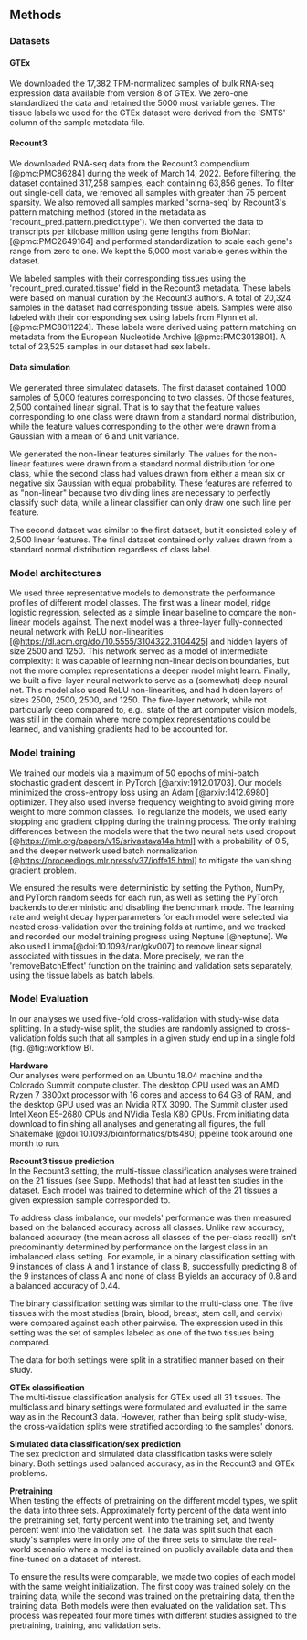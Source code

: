 ## Methods

### Datasets

#### GTEx

We downloaded the 17,382 TPM-normalized samples of bulk RNA-seq expression data available from version 8 of GTEx.
We zero-one standardized the data and retained the 5000 most variable genes.
The tissue labels we used for the GTEx dataset were derived from the 'SMTS' column of the sample metadata file.

#### Recount3

We downloaded RNA-seq data from the Recount3 compendium [@pmc:PMC86284] during the week of March 14, 2022.
Before filtering, the dataset contained 317,258 samples, each containing 63,856 genes.
To filter out single-cell data, we removed all samples with greater than 75 percent sparsity.
We also removed all samples marked 'scrna-seq' by Recount3's pattern matching method (stored in the metadata as 'recount_pred.pattern.predict.type').
We then converted the data to transcripts per kilobase million using gene lengths from BioMart [@pmc:PMC2649164] and performed standardization to scale each gene's range from zero to one.
We kept the 5,000 most variable genes within the dataset.

We labeled samples with their corresponding tissues using the 'recount_pred.curated.tissue' field in the Recount3 metadata.
These labels were based on manual curation by the Recount3 authors.
A total of 20,324 samples in the dataset had corresponding tissue labels.
Samples were also labeled with their corresponding sex using labels from Flynn et al. [@pmc:PMC8011224].
These labels were derived using pattern matching on metadata from the European Nucleotide Archive [@pmc:PMC3013801].
A total of 23,525 samples in our dataset had sex labels.

#### Data simulation

We generated three simulated datasets.
The first dataset contained 1,000 samples of 5,000 features corresponding to two classes.
Of those features, 2,500 contained linear signal.
That is to say that the feature values corresponding to one class were drawn from a standard normal distribution, while the feature values corresponding to the other were drawn from a Gaussian with a mean of 6 and unit variance.

We generated the non-linear features similarly.
The values for the non-linear features were drawn from a standard normal distribution for one class, while the second class had values drawn from either a mean six or negative six Gaussian with equal probability.
These features are referred to as "non-linear" because two dividing lines are necessary to perfectly classify such data, while a linear classifier can only draw one such line per feature.

The second dataset was similar to the first dataset, but it consisted solely of 2,500 linear features.
The final dataset contained only values drawn from a standard normal distribution regardless of class label.

### Model architectures

We used three representative models to demonstrate the performance profiles of different model classes.
The first was a linear model, ridge logistic regression, selected as a simple linear baseline to compare the non-linear models against.
The next model was a three-layer fully-connected neural network with ReLU non-linearities [@https://dl.acm.org/doi/10.5555/3104322.3104425] and hidden layers of size 2500 and 1250.
This network served as a model of intermediate complexity: it was capable of learning non-linear decision boundaries, but not the more complex representations a deeper model might learn.
Finally, we built a five-layer neural network to serve as a (somewhat) deep neural net.
This model also used ReLU non-linearities, and had hidden layers of sizes 2500, 2500, 2500, and 1250.
The five-layer network, while not particularly deep compared to, e.g., state of the art computer vision models, was still in the domain where more complex representations could be learned, and vanishing gradients had to be accounted for.

### Model training

We trained our models via a maximum of 50 epochs of mini-batch stochastic gradient descent in PyTorch [@arxiv:1912.01703].
Our models minimized the cross-entropy loss using an Adam [@arxiv:1412.6980] optimizer.
They also used inverse frequency weighting to avoid giving more weight to more common classes.
To regularize the models, we used early stopping and gradient clipping during the training process.
The only training differences between the models were that the two neural nets used dropout [@https://jmlr.org/papers/v15/srivastava14a.html] with a probability of 0.5, and the deeper network used batch normalization [@https://proceedings.mlr.press/v37/ioffe15.html] to mitigate the vanishing gradient problem.

We ensured the results were deterministic by setting the Python, NumPy, and PyTorch random seeds for each run, as well as setting the PyTorch backends to deterministic and disabling the benchmark mode.
The learning rate and weight decay hyperparameters for each model were selected via nested cross-validation over the training folds at runtime, and we tracked and recorded our model training progress using Neptune [@neptune].
We also used Limma[@doi:10.1093/nar/gkv007] to remove linear signal associated with tissues in the data.
More precisely, we ran the 'removeBatchEffect' function on the training and validation sets separately, using the tissue labels as batch labels.


### Model Evaluation
In our analyses we used five-fold cross-validation with study-wise data splitting.
In a study-wise split, the studies are randomly assigned to cross-validation folds such that all samples in a given study end up in a single fold (fig. @fig:workflow B).

**Hardware**  
Our analyses were performed on an Ubuntu 18.04 machine and the Colorado Summit compute cluster.
The desktop CPU used was an AMD Ryzen 7 3800xt processor with 16 cores and access to 64 GB of RAM, and the desktop GPU used was an Nvidia RTX 3090.
The Summit cluster used Intel Xeon E5-2680 CPUs and NVidia Tesla K80 GPUs.
From initiating data download to finishing all analyses and generating all figures, the full Snakemake [@doi:10.1093/bioinformatics/bts480] pipeline took around one month to run.

**Recount3 tissue prediction**  
In the Recount3 setting, the multi-tissue classification analyses were trained on the 21 tissues (see Supp. Methods) that had at least ten studies in the dataset.
Each model was trained to determine which of the 21 tissues a given expression sample corresponded to.

To address class imbalance, our models' performance was then measured based on the balanced accuracy across all classes.
Unlike raw accuracy, balanced accuracy (the mean across all classes of the per-class recall) isn't predominantly determined by performance on the largest class in an imbalanced class setting.
For example, in a binary classification setting with 9 instances of class A and 1 instance of class B, successfully predicting 8 of the 9 instances of class A and none of class B yields an accuracy of 0.8 and a balanced accuracy of 0.44.

The binary classification setting was similar to the multi-class one.
The five tissues with the most studies (brain, blood, breast, stem cell, and cervix) were compared against each other pairwise.
The expression used in this setting was the set of samples labeled as one of the two tissues being compared.

The data for both settings were split in a stratified manner based on their study.

**GTEx classification**  
The multi-tissue classification analysis for GTEx used all 31 tissues.
The multiclass and binary settings were formulated and evaluated in the same way as in the Recount3 data.
However, rather than being split study-wise, the cross-validation splits were stratified according to the samples' donors.

**Simulated data classification/sex prediction**  
The sex prediction and simulated data classification tasks were solely binary.
Both settings used balanced accuracy, as in the Recount3 and GTEx problems.

**Pretraining**  
When testing the effects of pretraining on the different model types, we split the data into three sets.
Approximately forty percent of the data went into the pretraining set, forty percent went into the training set, and twenty percent went into the validation set.
The data was split such that each study's samples were in only one of the three sets to simulate the real-world scenario where a model is trained on publicly available data and then fine-tuned on a dataset of interest.

To ensure the results were comparable, we made two copies of each model with the same weight initialization.
The first copy was trained solely on the training data, while the second was trained on the pretraining data, then the training data.
Both models were then evaluated on the validation set.
This process was repeated four more times with different studies assigned to the pretraining, training, and validation sets.
